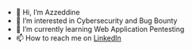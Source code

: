 - 👋 Hi, I’m Azzeddine
- 👀 I’m interested in Cybersecurity and Bug Bounty
- 🌱 I’m currently learning Web Application Pentesting
- 📫 How to reach me on [LinkedIn](linkedin.com/in/azzeddine-b-15610a205)

<!---
4zz0u/4zz0u is a ✨ special ✨ repository because its `README.md` (this file) appears on your GitHub profile.
You can click the Preview link to take a look at your changes.
--->
